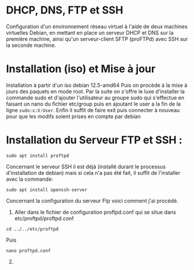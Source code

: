 # DHCP, DNS, FTP et SSH

Configuration d'un environnement réseau virtuel à l'aide de deux
machines virtuelles Debian, en mettant en place un serveur
DHCP et DNS sur la première machine, ainsi qu'un
serveur-client SFTP (proFTPd) avec SSH sur la seconde machine.

# Installation (iso) et Mise à jour

Installation à partir d'un iso debian 12.5-amd64
Puis on procède à la mise à jours des paquets en mode root.
Par la suite on s'offre le luxe d'installer la commande sudo et d'ajouter l'utilisateur au groupe sudo qui s'effectue en faisant un nano du fichier etc/group puis en ajoutant le user a la fin de la ligne ```sudo:x:X:User```.
Enfin il suffit de faire exit puis connecter à nouveau pour que les modifs soient prises en compte par debian 

# Installation du Serveur FTP et SSH :

```shell
sudo apt install proftpd
```
Concernant le serveur SSH il est déjà (installé durant le processus d'installation de debian)
mais si cela n'a pas été fait, il suffit de l'installer avec la commande:
```shell 
sudo apt install openssh-server
```
Concernant la configuration du serveur Ftp voici comment j'ai procédé.

1. Aller dans le fichier de configuration proftpd.conf qui se situe dans etc/proftpd/proftpd.conf
```
cd ../../etc/proftpd
```
Puis 
```shell
nano proftpd.conf
```
2.
